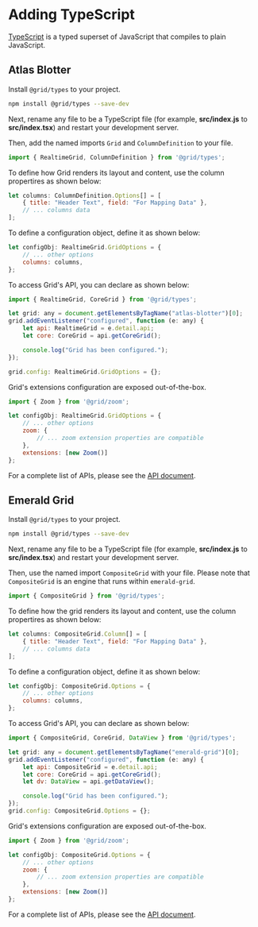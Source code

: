 # Adding TypeScript

[TypeScript](https://www.typescriptlang.org/) is a typed superset of JavaScript that compiles to plain JavaScript.


## Atlas Blotter

Install `@grid/types` to your project.

```bash
npm install @grid/types --save-dev
```

Next, rename any file to be a TypeScript file (for example, **src/index.js** to **src/index.tsx**) and restart your development server.

Then, add the named imports `Grid` and `ColumnDefinition` to your file.

```js
import { RealtimeGrid, ColumnDefinition } from '@grid/types';
```

To define how Grid renders its layout and content, use the column propertires as shown below:

```js
let columns: ColumnDefinition.Options[] = [
    { title: "Header Text", field: "For Mapping Data" },
    // ... columns data
];
```

To define a configuration object, define it as shown below:

```js
let configObj: RealtimeGrid.GridOptions = {
    // ... other options
    columns: columns,
};
```

To access Grid's API, you can declare as shown below:

```js
import { RealtimeGrid, CoreGrid } from '@grid/types';

let grid: any = document.getElementsByTagName("atlas-blotter")[0];
grid.addEventListener("configured", function (e: any) {
	let api: RealtimeGrid = e.detail.api;
	let core: CoreGrid = api.getCoreGrid();

	console.log("Grid has been configured.");
});

grid.config: RealtimeGrid.GridOptions = {};
```

Grid's extensions configuration are exposed out-of-the-box.

```js
import { Zoom } from '@grid/zoom';

let configObj: RealtimeGrid.GridOptions = {
    // ... other options
    zoom: {
        // ... zoom extension properties are compatible
    },
    extensions: [new Zoom()]
};
```

For a complete list of APIs, please see the [API document](../apis/rt_grid/Grid.md).

## Emerald Grid

Install `@grid/types` to your project.

```bash
npm install @grid/types --save-dev
```

Next, rename any file to be a TypeScript file (for example, **src/index.js** to **src/index.tsx**) and restart your development server.

Then, use the named import `CompositeGrid` with your file. Please note that `CompositeGrid` is an engine that runs within `emerald-grid`.

```js
import { CompositeGrid } from '@grid/types';
```

To define how the grid renders its layout and content, use the column propertires as shown below:

```js
let columns: CompositeGrid.Column[] = [
    { title: "Header Text", field: "For Mapping Data" },
    // ... columns data
];
```

To define a configuration object, define it as shown below:

```js
let configObj: CompositeGrid.Options = {
    // ... other options
    columns: columns,
};
```

To access Grid's API, you can declare as shown below:

```js
import { CompositeGrid, CoreGrid, DataView } from '@grid/types';

let grid: any = document.getElementsByTagName("emerald-grid")[0];
grid.addEventListener("configured", function (e: any) {
	let api: CompositeGrid = e.detail.api;
	let core: CoreGrid = api.getCoreGrid();
	let dv: DataView = api.getDataView();

	console.log("Grid has been configured.");
});
grid.config: CompositeGrid.Options = {};
```

Grid's extensions configuration are exposed out-of-the-box.

```js
import { Zoom } from '@grid/zoom';

let configObj: CompositeGrid.Options = {
    // ... other options
    zoom: {
        // ... zoom extension properties are compatible
    },
    extensions: [new Zoom()]
};
```

For a complete list of APIs, please see the [API document](../apis/composite_grid/tr.CompositeGrid.md).
